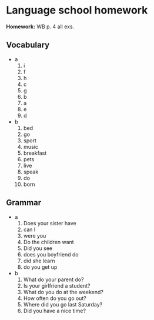 # Language school homework

**Homework:** WB p. 4 all exs.
## Vocabulary
- a
	1. i
	2. f
	3. h
	4. c
	5. g
	6. b
	7. a
	8. e
	9. d
- b
	1. bed
	2. go
	3. sport
	4. music
	5. breakfast
	6. pets
	7. live
	8. speak
	9. do
	10. born
## Grammar
- a
	1. Does your sister have
	2. can I
	3. were you
	4. Do the children want
	5. Did you see
	6. does you boyfriend do
	7. did she learn[]()
	8. do you get up
- b
	1. What do your parent do?
	2. Is your girlfriend a student?
	3. What do you do at the weekend?
	4. How often do you go out?
	5. Where did you go last Saturday?
	6. Did you have a nice time?